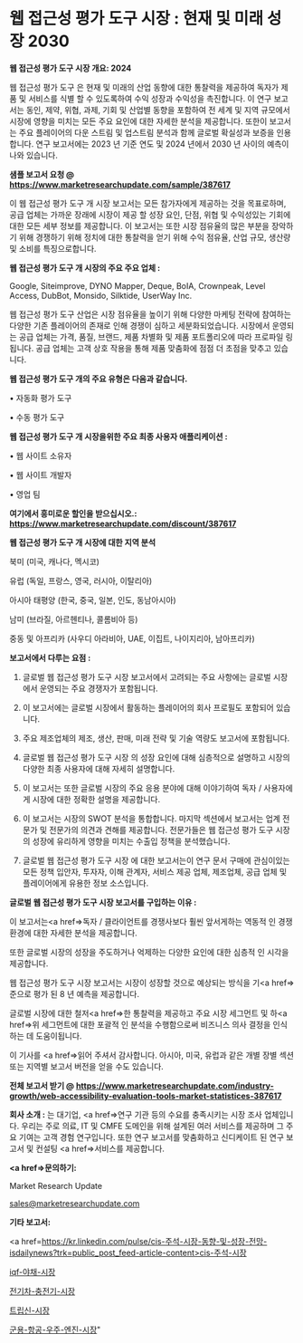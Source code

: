 # 웹 접근성 평가 도구 시장 : 현재 및 미래 성장 2030

<strong>웹 접근성 평가 도구 시장 개요: 2024</strong>

웹 접근성 평가 도구 은 현재 및 미래의 산업 동향에 대한 통찰력을 제공하여 독자가 제품 및 서비스를 식별 할 수 있도록하여 수익 성장과 수익성을 촉진합니다. 이 연구 보고서는 동인, 제약, 위협, 과제, 기회 및 산업별 동향을 포함하여 전 세계 및 지역 규모에서 시장에 영향을 미치는 모든 주요 요인에 대한 자세한 분석을 제공합니다. 또한이 보고서는 주요 플레이어의 다운 스트림 및 업스트림 분석과 함께 글로벌 확실성과 보증을 인용합니다. 연구 보고서에는 2023 년 기준 연도 및 2024 년에서 2030 년 사이의 예측이 나와 있습니다.



<strong>샘플 보고서 요청 @ <a href=https://www.marketresearchupdate.com/sample/387617>https://www.marketresearchupdate.com/sample/387617</a></strong>

이 웹 접근성 평가 도구 개 시장 보고서는 모든 참가자에게 제공하는 것을 목표로하며, 공급 업체는 가까운 장래에 시장이 제공 할 성장 요인, 단점, 위협 및 수익성있는 기회에 대한 모든 세부 정보를 제공합니다. 이 보고서는 또한 시장 점유율의 많은 부분을 장악하기 위해 경쟁하기 위해 정치에 대한 통찰력을 얻기 위해 수익 점유율, 산업 규모, 생산량 및 소비를 특징으로합니다.



<strong>웹 접근성 평가 도구 개 시장의 주요 주요 업체 :</strong>

Google, Siteimprove, DYNO Mapper, Deque, BoIA, Crownpeak, Level Access, DubBot, Monsido, Silktide, UserWay Inc.

웹 접근성 평가 도구 산업은 시장 점유율을 높이기 위해 다양한 마케팅 전략에 참여하는 다양한 기존 플레이어의 존재로 인해 경쟁이 심하고 세분화되었습니다. 시장에서 운영되는 공급 업체는 가격, 품질, 브랜드, 제품 차별화 및 제품 포트폴리오에 따라 프로파일 링됩니다. 공급 업체는 고객 상호 작용을 통해 제품 맞춤화에 점점 더 초점을 맞추고 있습니다.



<strong>웹 접근성 평가 도구 개의 주요 유형은 다음과 같습니다.</strong>

• 자동화 평가 도구

• 수동 평가 도구



<strong>웹 접근성 평가 도구 개 시장을위한 주요 최종 사용자 애플리케이션 :</strong>

• 웹 사이트 소유자

• 웹 사이트 개발자

• 영업 팀



<strong>여기에서 흥미로운 할인을 받으십시오.: <a href=https://www.marketresearchupdate.com/discount/387617>https://www.marketresearchupdate.com/discount/387617</a></strong>



<strong>웹 접근성 평가 도구 개 시장에 대한 지역 분석</strong>

북미 (미국, 캐나다, 멕시코)

유럽 (독일, 프랑스, 영국, 러시아, 이탈리아)

아시아 태평양 (한국, 중국, 일본, 인도, 동남아시아)

남미 (브라질, 아르헨티나, 콜롬비아 등)

중동 및 아프리카 (사우디 아라비아, UAE, 이집트, 나이지리아, 남아프리카)



<strong>보고서에서 다루는 요점 :</strong>

1. 글로벌 웹 접근성 평가 도구 시장 보고서에서 고려되는 주요 사항에는 글로벌 시장에서 운영되는 주요 경쟁자가 포함됩니다.

2. 이 보고서에는 글로벌 시장에서 활동하는 플레이어의 회사 프로필도 포함되어 있습니다.

3. 주요 제조업체의 제조, 생산, 판매, 미래 전략 및 기술 역량도 보고서에 포함됩니다.

4. 글로벌 웹 접근성 평가 도구 시장 의 성장 요인에 대해 심층적으로 설명하고 시장의 다양한 최종 사용자에 대해 자세히 설명합니다.

5. 이 보고서는 또한 글로벌 시장의 주요 응용 분야에 대해 이야기하여 독자 / 사용자에게 시장에 대한 정확한 설명을 제공합니다.

6. 이 보고서는 시장의 SWOT 분석을 통합합니다. 마지막 섹션에서 보고서는 업계 전문가 및 전문가의 의견과 견해를 제공합니다. 전문가들은 웹 접근성 평가 도구 시장의 성장에 유리하게 영향을 미치는 수출입 정책을 분석했습니다.

7. 글로벌 웹 접근성 평가 도구 시장 에 대한 보고서는이 연구 문서 구매에 관심이있는 모든 정책 입안자, 투자자, 이해 관계자, 서비스 제공 업체, 제조업체, 공급 업체 및 플레이어에게 유용한 정보 소스입니다.



<strong>글로벌 웹 접근성 평가 도구 시장 보고서를 구입하는 이유 :</strong>

이 보고서는<a href=>독자 / 클</a>라이언트를 경쟁사보다 훨씬 앞서게하는 역동적 인 경쟁 환경에 대한 자세한 분석을 제공합니다.

또한 글로벌 시장의 성장을 주도하거나 억제하는 다양한 요인에 대한 심층적 인 시각을 제공합니다.

웹 접근성 평가 도구 시장 보고서는 시장이 성장할 것으로 예상되는 방식을 기<a href=>준으로</a> 평가 된 8 년 예측을 제공합니다.

글로벌 시장에 대한 철저<a href=>한 통찰력</a>을 제공하고 주요 시장 세그먼트 및 하<a href=>위 세그</a>먼트에 대한 포괄적 인 분석을 수행함으로써 비즈니스 의사 결정을 인식하는 데 도움이됩니다.

이 기사를 <a href=>읽어 주</a>셔서 감사합니다. 아시아, 미국, 유럽과 같은 개별 장별 섹션 또는 지역별 보고서 버전을 얻을 수도 있습니다.



<strong>전체 보고서 받기 @ <a href=https://www.marketresearchupdate.com/industry-growth/web-accessibility-evaluation-tools-market-statistices-387617>https://www.marketresearchupdate.com/industry-growth/web-accessibility-evaluation-tools-market-statistices-387617</a></strong>



<strong>회사 소개 :</strong>
는 대기업, <a href=>연구 기</a>관 등의 수요를 충족시키는 시장 조사 업체입니다. 우리는 주로 의료, IT 및 CMFE 도메인을 위해 설계된 여러 서비스를 제공하며 그 주요 기여는 고객 경험 연구입니다. 또한 연구 보고서를 맞춤화하고 신디케이트 된 연구 보고서 및 컨설팅 <a href=>서비</a>스를 제공합니다.



<strong><a href=>문의하기:</a></strong>

Market Research Update

sales@marketresearchupdate.com



<strong>기타 보고서:</strong>

<a href=https://kr.linkedin.com/pulse/cis-주석-시장-동향-및-성장-전망-isdailynews?trk=public_post_feed-article-content>cis-주석-시장</a>

<a href=https://www.linkedin.com/pulse/iqf-야채-시장-세분화-연구-및-목표-고객2029년-consumer-connection-chronicles-24-/>iqf-야채-시장</a>

<a href=https://www.linkedin.com/pulse/전기차-충전기-시장-경쟁-분석-및-성장-잠재력-2029-data-dive-diaries-24-analysis-jp3uf/>전기차-충전기-시장</a>

<a href=https://www.linkedin.com/pulse/트립신-시장-규모-및-성장-2023-survey-savvy-insights-360-analysis-itu3f/>트립신-시장</a>

<a href=https://www.linkedin.com/pulse/군용-항공-우주-엔진-시장-동향-및-성장-전망-market-matrix-musings-analysis-0gk3c/>군용-항공-우주-엔진-시장</a>"
